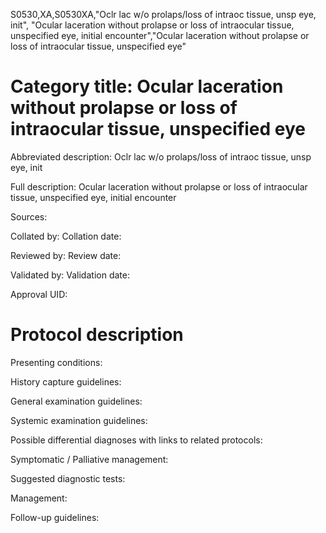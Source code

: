 S0530,XA,S0530XA,"Oclr lac w/o prolaps/loss of intraoc tissue, unsp eye, init", "Ocular laceration without prolapse or loss of intraocular tissue, unspecified eye, initial encounter","Ocular laceration without prolapse or loss of intraocular tissue, unspecified eye"
# Category title: Ocular laceration without prolapse or loss of intraocular tissue, unspecified eye

Abbreviated description: Oclr lac w/o prolaps/loss of intraoc tissue, unsp eye, init

Full description: Ocular laceration without prolapse or loss of intraocular tissue, unspecified eye, initial encounter

Sources:

Collated by:
Collation date:

Reviewed by:
Review date:

Validated by:
Validation date:

Approval UID:

# Protocol description

Presenting conditions:

History capture guidelines:

General examination guidelines:

Systemic examination guidelines:

Possible differential diagnoses with links to related protocols:

Symptomatic / Palliative management:

Suggested diagnostic tests:

Management:

Follow-up guidelines:
